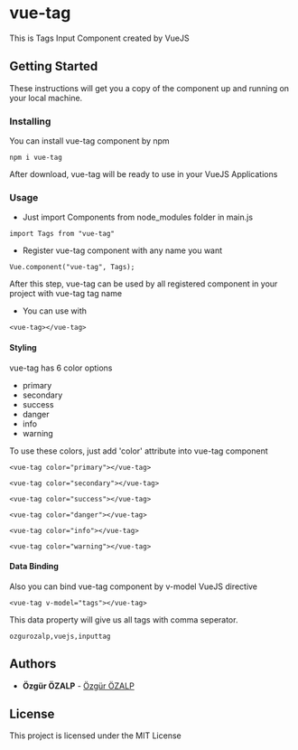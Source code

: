 # vue-tag

This is Tags Input Component created by VueJS

## Getting Started

These instructions will get you a copy of the component up and running on your local machine.

### Installing

You can install vue-tag component by npm

```
npm i vue-tag
```

After download, vue-tag will be ready to use in your VueJS Applications

### Usage

* Just import Components from node_modules folder in main.js

```
import Tags from "vue-tag"
```

* Register vue-tag component with any name you want

```
Vue.component("vue-tag", Tags);
```

After this step, vue-tag can be used by all registered component in your project with vue-tag tag name 

* You can use with <vue-tag></vue-tag>

```
<vue-tag></vue-tag>
```

#### Styling

vue-tag has 6 color options

* primary
* secondary
* success
* danger
* info
* warning

To use these colors, just add 'color' attribute into vue-tag component

```
<vue-tag color="primary"></vue-tag>
```

```
<vue-tag color="secondary"></vue-tag>
```

```
<vue-tag color="success"></vue-tag>
```

```
<vue-tag color="danger"></vue-tag>
```

```
<vue-tag color="info"></vue-tag>
```

```
<vue-tag color="warning"></vue-tag>
```

#### Data Binding

Also you can bind vue-tag component by v-model VueJS directive

```
<vue-tag v-model="tags"></vue-tag>
```

This data property will give us all tags with comma seperator.

```
ozgurozalp,vuejs,inputtag
```

## Authors

* **Özgür ÖZALP** - [Özgür ÖZALP](https://github.com/ozgurozalp)

## License

This project is licensed under the MIT License
